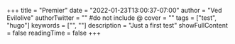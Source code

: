 +++
title = "Premier"
date = "2022-01-23T13:00:37-07:00"
author = "Ved Evilolive"
authorTwitter = "" #do not include @
cover = ""
tags = ["test", "hugo"]
keywords = ["", ""]
description = "Just a first test"
showFullContent = false
readingTime = false
+++
